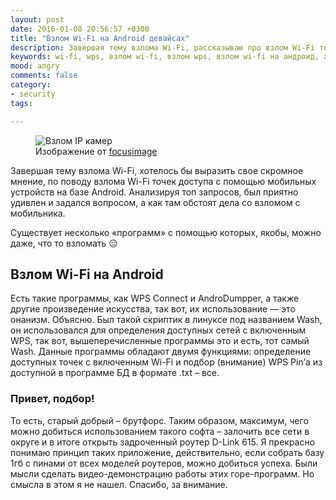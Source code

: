 ```yaml
---
layout: post
date: 2016-01-08 20:56:57 +0300
title: "Взлом Wi-Fi на Android девайсах"
description: Завершая тему взлома Wi-Fi, рассказываю про взлом Wi-Fi точек доступа с помощью мобильных устройств на базе Android.
keywords: wi-fi, wps, взлом wi-fi, взлом wps, взлом wi-fi на андроид, android
mood: angry
comments: false
category:
- security
tags:

---
```


<figure>
    <img src="http://dubkov.xyz/assets/img/hack-wi-fi.jpg" alt="Взлом IP камер"/>
    <figcaption>Изображение от <a href="https://www.shutterstock.com/g/focusimage" target="_blank_">focusimage</a></figcaption>
</figure>

Завершая тему взлома Wi-Fi, хотелось бы выразить свое скромное мнение, по поводу взлома Wi-Fi точек доступа с помощью мобильных устройств на базе Android. Анализируя топ запросов, был приятно удивлен и задался вопросом, а как там обстоят дела со взломом с мобильника.

<!--more-->

Существует несколько «программ» с помощью которых, якобы, можно даже, что то взломать :expressionless:

<h2>Взлом Wi-Fi на Android</h2>
Есть такие программы, как WPS Connect и AndroDumpper, а также другие произведение искусства, так вот, их использование — это онанизм. Объясню. Был такой скриптик в линуксе под названием Wash, он использовался для определения доступных сетей с включенным WPS, так вот, вышеперечисленные программы это и есть, тот самый Wash. Данные программы обладают двумя функциями: определение доступных точек с включенным Wi-Fi и подбор (внимание) WPS Pin’а из доступной в программе БД в формате .txt – все.

<h3>Привет, подбор!</h3>
То есть, старый добрый – брутфорс. Таким образом, максимум, чего можно добиться использованием такого софта – залочить все сети в округе и в итоге открыть задроченный роутер D-Link 615. Я прекрасно понимаю принцип таких приложение, действительно, если собрать базу 1гб с пинами от всех моделей роутеров, можно добиться успеха.
Были мысли сделать видео-демонстрацию работы этих горе-программ. Но смысла в этом я не нашел.
Спасибо, за внимание.
